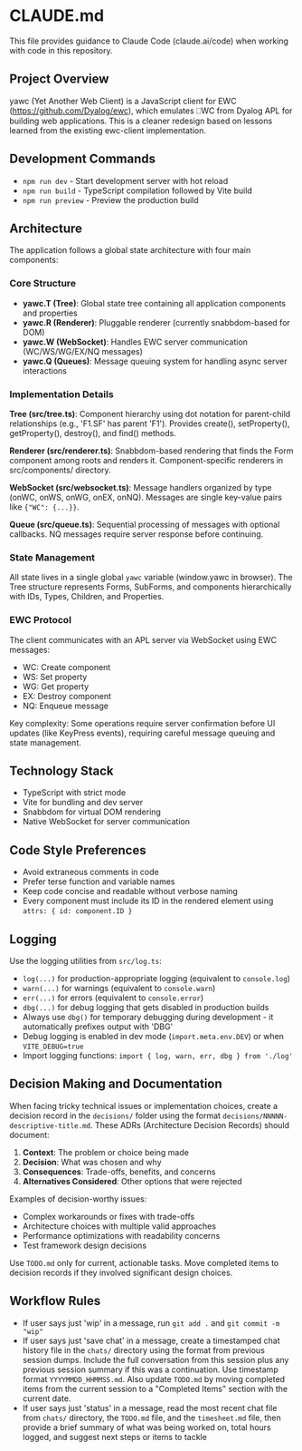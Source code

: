 # CLAUDE.md

This file provides guidance to Claude Code (claude.ai/code) when working with code in this repository.

## Project Overview

yawc (Yet Another Web Client) is a JavaScript client for EWC (https://github.com/Dyalog/ewc), which emulates ⎕WC from Dyalog APL for building web applications. This is a cleaner redesign based on lessons learned from the existing ewc-client implementation.

## Development Commands

- `npm run dev` - Start development server with hot reload
- `npm run build` - TypeScript compilation followed by Vite build
- `npm run preview` - Preview the production build

## Architecture

The application follows a global state architecture with four main components:

### Core Structure
- **yawc.T (Tree)**: Global state tree containing all application components and properties
- **yawc.R (Renderer)**: Pluggable renderer (currently snabbdom-based for DOM)
- **yawc.W (WebSocket)**: Handles EWC server communication (WC/WS/WG/EX/NQ messages)
- **yawc.Q (Queues)**: Message queuing system for handling async server interactions

### Implementation Details

**Tree (src/tree.ts)**: Component hierarchy using dot notation for parent-child relationships (e.g., 'F1.SF' has parent 'F1'). Provides create(), setProperty(), getProperty(), destroy(), and find() methods.

**Renderer (src/renderer.ts)**: Snabbdom-based rendering that finds the Form component among roots and renders it. Component-specific renderers in src/components/ directory.

**WebSocket (src/websocket.ts)**: Message handlers organized by type (onWC, onWS, onWG, onEX, onNQ). Messages are single key-value pairs like `{"WC": {...}}`.

**Queue (src/queue.ts)**: Sequential processing of messages with optional callbacks. NQ messages require server response before continuing.

### State Management
All state lives in a single global `yawc` variable (window.yawc in browser). The Tree structure represents Forms, SubForms, and components hierarchically with IDs, Types, Children, and Properties.

### EWC Protocol
The client communicates with an APL server via WebSocket using EWC messages:
- WC: Create component
- WS: Set property
- WG: Get property  
- EX: Destroy component
- NQ: Enqueue message

Key complexity: Some operations require server confirmation before UI updates (like KeyPress events), requiring careful message queuing and state management.

## Technology Stack

- TypeScript with strict mode
- Vite for bundling and dev server
- Snabbdom for virtual DOM rendering
- Native WebSocket for server communication

## Code Style Preferences

- Avoid extraneous comments in code
- Prefer terse function and variable names
- Keep code concise and readable without verbose naming
- Every component must include its ID in the rendered element using `attrs: { id: component.ID }`

## Logging

Use the logging utilities from `src/log.ts`:
- `log(...)` for production-appropriate logging (equivalent to `console.log`)
- `warn(...)` for warnings (equivalent to `console.warn`)
- `err(...)` for errors (equivalent to `console.error`)
- `dbg(...)` for debug logging that gets disabled in production builds
- Always use `dbg()` for temporary debugging during development - it automatically prefixes output with 'DBG'
- Debug logging is enabled in dev mode (`import.meta.env.DEV`) or when `VITE_DEBUG=true`
- Import logging functions: `import { log, warn, err, dbg } from './log'`

## Decision Making and Documentation

When facing tricky technical issues or implementation choices, create a decision record in the `decisions/` folder using the format `decisions/NNNNN-descriptive-title.md`. These ADRs (Architecture Decision Records) should document:

1. **Context**: The problem or choice being made
2. **Decision**: What was chosen and why
3. **Consequences**: Trade-offs, benefits, and concerns
4. **Alternatives Considered**: Other options that were rejected

Examples of decision-worthy issues:
- Complex workarounds or fixes with trade-offs
- Architecture choices with multiple valid approaches
- Performance optimizations with readability concerns
- Test framework design decisions

Use `TODO.md` only for current, actionable tasks. Move completed items to decision records if they involved significant design choices.

## Workflow Rules

- If user says just 'wip' in a message, run `git add .` and `git commit -m "wip"`
- If user says just 'save chat' in a message, create a timestamped chat history file in the `chats/` directory using the format from previous session dumps. Include the full conversation from this session plus any previous session summary if this was a continuation. Use timestamp format `YYYYMMDD_HHMMSS.md`. Also update `TODO.md` by moving completed items from the current session to a "Completed Items" section with the current date.
- If user says just 'status' in a message, read the most recent chat file from `chats/` directory, the `TODO.md` file, and the `timesheet.md` file, then provide a brief summary of what was being worked on, total hours logged, and suggest next steps or items to tackle